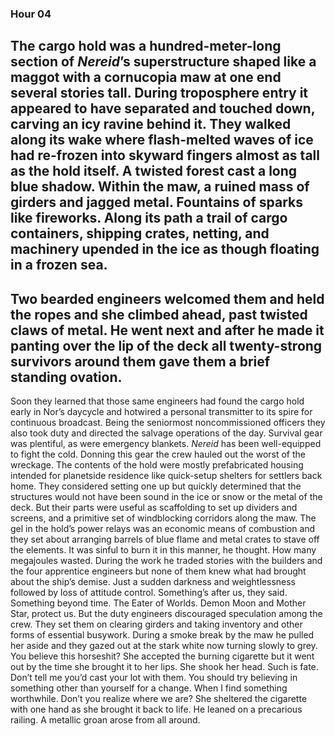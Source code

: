 ### Hour 04
The cargo hold was a hundred-meter-long section of *Nereid*’s superstructure shaped like a maggot with a cornucopia maw at one end several stories tall. During troposphere entry it appeared to have separated and touched down, carving an icy ravine behind it. They walked along its wake where flash-melted waves of ice had re-frozen into skyward fingers almost as tall as the hold itself. A twisted forest cast a long blue shadow. Within the maw, a ruined mass of girders and jagged metal. Fountains of sparks like fireworks. Along its path a trail of cargo containers, shipping crates, netting, and machinery upended in the ice as though floating in a frozen sea.
---- 
Two bearded engineers welcomed them and held the ropes and she climbed ahead, past twisted claws of metal. He went next and after he made it panting over the lip of the deck all twenty-strong survivors around them gave them a brief standing ovation.
---- 
Soon they learned that those same engineers had found the cargo hold early in Nor’s daycycle and hotwired a personal transmitter to its spire for continuous broadcast. Being the seniormost noncommissioned officers they also took duty and directed the salvage operations of the day.
Survival gear was plentiful, as were emergency blankets. *Nereid* has been well-equipped to fight the cold. Donning this gear the crew hauled out the worst of the wreckage. The contents of the hold were mostly prefabricated housing intended for planetside residence like quick-setup shelters for settlers back home. They considered setting one up but quickly determined that the structures would not have been sound in the ice or snow or the metal of the deck. But their parts were useful as scaffolding to set up dividers and screens, and a primitive set of windblocking corridors along the maw. The gel in the hold’s power relays was an economic means of combustion and they set about arranging barrels of blue flame and metal crates to stave off the elements. It was sinful to burn it in this manner, he thought. How many megajoules wasted.
During the work he traded stories with the builders and the four apprentice engineers but none of them knew what had brought about the ship’s demise. Just a sudden darkness and weightlessness followed by loss of attitude control.
Something’s after us, they said.
Something beyond time.
The Eater of Worlds.
Demon Moon and Mother Star, protect us.
But the duty engineers discouraged speculation among the crew. They set them on clearing girders and taking inventory and other forms of essential busywork. 
During a smoke break by the maw he pulled her aside and they gazed out at the stark white now turning slowly to grey.
You believe this horseshit?
She accepted the burning cigarette but it went out by the time she brought it to her lips. She shook her head.
Such is fate.
Don’t tell me you’d cast your lot with them.
You should try believing in something other than yourself for a change.
When I find something worthwhile.
Don’t you realize where we are?
She sheltered the cigarette with one hand as she brought it back to life. He leaned on a precarious railing. A metallic groan arose from all around.